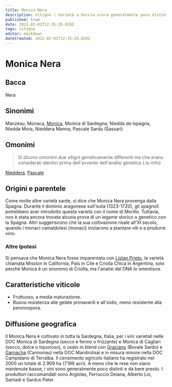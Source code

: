 ```yaml
---
title: Monica Nera
description: Vitigno | Varietà a buccia scura generalmente poco distinta, ampiamente coltivata nell'isola italiana di Sardegna e prodotta in una varietà di stili.
published: true
date: 2022-02-01T12:35:29.829Z
tags: vitigno
editor: markdown
dateCreated: 2022-02-01T12:35:29.829Z
---
```


# Monica Nera

## Bacca
Nera

## Sinonimi
Manzesu, Monaca, [Monica](/vitigni/Italia/monica), Monica di Sardegna, Niedda de Ispagna, Niedda Mora, Nieddera Manna, Pascale Sardu (Sassari)

## Omonimi
> Si dicono omonimi due vitigni geneticamente differenti ma che erano considerati identici prima dell'avvento dell'analisi genetica
{.is-info}

[Nieddera](/vitigni/Italia/nieddera), [Pascale](/vitigni/Italia/pascale)

## Origini e parentele
Come molte altre varietà sarde, si dice che Monica Nera provenga dalla Spagna. Durante il dominio aragonese sull'isola (1323-1720), gli spagnoli potrebbero aver introdotto questa varietà con il nome di Morillo. Tuttavia, non è stata ancora trovata alcuna prova di un legame storico o genetico con la Spagna. Altri suggeriscono che la sua coltivazione risale all'XI secolo, quando i monaci camaldolesi (monaci) iniziarono a piantare viti e a produrre vino.

### Altre Ipotesi

Si pensava che Monica Nera fosse imparentata con [Listan Prieto](/vitigni/Spagna/bacca-nera/listan-prieto), la varietà chiamata Mission in California, País in Cile e Criolla Chica in Argentina, solo perché Monica è un sinonimo di Criolla, ma l'analisi del DNA lo smentisce.


## Caratteristiche viticole
- Fruttuoso, a media maturazione. 
- Buona resistenza alle gelate primaverili e all'oidio, meno resistente alla peronospora.

## Diffusione geografica

Il Monica Nera è coltivato in tutta la Sardegna, Italia, per i vini varietali nelle DOC Monica di Sardegna (secco e fermo o frizzante) e Monica di Cagliari (secco, dolce o liquoroso), o usato in blend con [Graciano](/vitigni/Spagna/bacca-nera/graciano) (Bovale Sardo) e [Garnacha](/vitigni/Spagna/bacca-nera/garnacha) (Cannonau) nella DOC Mandrolisai e in misura minore nella DOC Campidano di Terralba. Il censimento agricolo italiano ha registrato nel 2000 un totale di 2.909 ha (7.199 acri). A meno che le rese non siano mantenute basse, i vini sono generalmente poco distinti e da bere presto. I produttori raccomandati sono Argiolas, Ferruccio Deiana, Alberto Loi, Santadi e Sardus Pater.